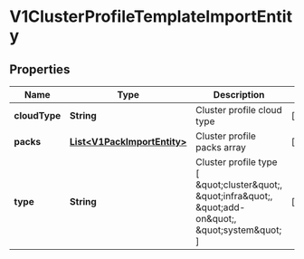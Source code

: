 # V1ClusterProfileTemplateImportEntity

## Properties
Name | Type | Description | Notes
------------ | ------------- | ------------- | -------------
**cloudType** | **String** | Cluster profile cloud type |  [optional]
**packs** | [**List&lt;V1PackImportEntity&gt;**](V1PackImportEntity.md) | Cluster profile packs array |  [optional]
**type** | **String** | Cluster profile type [ \&quot;cluster\&quot;, \&quot;infra\&quot;, \&quot;add-on\&quot;, \&quot;system\&quot; ] |  [optional]
